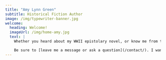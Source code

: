 ```yaml
---
title: "Amy Lynn Green"
subtitle: Historical Fiction Author
image: /img/typewriter-banner.jpg
welcome:
  heading: Welcome!
  imageUrl: /img/home-amy.jpg
  text: |
    Whether you heard about my WWII epistolary novel, or know me from the writing world and are interested in what I’m up to, or just want to follow my publication journey, I’m glad you stopped by.

    Be sure to [leave me a message or ask a question](/contact/). I want this to have a community feel. After all, we readers have to stick together!
---
```


